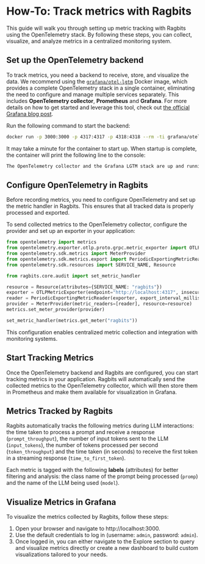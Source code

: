 # How-To: Track metrics with Ragbits

This guide will walk you through setting up metric tracking with Ragbits using the OpenTelemetry stack. By following these steps, you can collect, visualize, and analyze metrics in a centralized monitoring system.

## Set up the OpenTelemetry backend

To track metrics, you need a backend to receive, store, and visualize the data. We recommend using the [`grafana/otel-lgtm`](https://hub.docker.com/r/grafana/otel-lgtm) Docker image, which provides a complete OpenTelemetry stack in a single container, eliminating the need to configure and manage multiple services separately. This includes **OpenTelemetry collector**, **Prometheus** and **Grafana**. For more details on how to get started and leverage this tool, check out [the official Grafana blog post](https://grafana.com/blog/2024/03/13/an-opentelemetry-backend-in-a-docker-image-introducing-grafana/otel-lgtm/).

Run the following command to start the backend:

```bash
docker run -p 3000:3000 -p 4317:4317 -p 4318:4318 --rm -ti grafana/otel-lgtm
```

It may take a minute for the container to start up. When startup is complete, the container will print the following line to the console:

```bash
The OpenTelemetry collector and the Grafana LGTM stack are up and running.
```

## Configure OpenTelemetry in Ragbits

Before recording metrics, you need to configure OpenTelemetry and set up the metric handler in Ragbits. This ensures that all tracked data is properly processed and exported.

To send collected metrics to the OpenTelemetry collector, configure the provider and set up an exporter in your application:

```python
from opentelemetry import metrics
from opentelemetry.exporter.otlp.proto.grpc.metric_exporter import OTLPMetricExporter
from opentelemetry.sdk.metrics import MeterProvider
from opentelemetry.sdk.metrics.export import PeriodicExportingMetricReader
from opentelemetry.sdk.resources import SERVICE_NAME, Resource

from ragbits.core.audit import set_metric_handler

resource = Resource(attributes={SERVICE_NAME: "ragbits"})
exporter = OTLPMetricExporter(endpoint="http://localhost:4317", insecure=True)
reader = PeriodicExportingMetricReader(exporter, export_interval_millis=5000)
provider = MeterProvider(metric_readers=[reader], resource=resource)
metrics.set_meter_provider(provider)

set_metric_handler(metrics.get_meter("ragbits"))
```

This configuration enables centralized metric collection and integration with monitoring systems.

## Start Tracking Metrics

Once the OpenTelemetry backend and Ragbits are configured, you can start tracking metrics in your application. Ragbits will automatically send the collected metrics to the OpenTelemetry collector, which will then store them in Prometheus and make them available for visualization in Grafana.

## Metrics Tracked by Ragbits

Ragbits automatically tracks the following metrics during LLM interactions: the time taken to process a prompt and receive a response (`prompt_throughput`), the number of input tokens sent to the LLM (`input_tokens`), the number of tokens processed per second (`token_throughput`) and the time taken (in seconds) to receive the first token in a streaming response (`time_to_first_token`).

Each metric is tagged with the following **labels** (attributes) for better filtering and analysis: the class name of the prompt being processed (`promp`) and the name of the LLM being used (`model`).

## Visualize Metrics in Grafana

To visualize the metrics collected by Ragbits, follow these steps:

1. Open your browser and navigate to http://localhost:3000.
2. Use the default credentials to log in (username: `admin`, password: `admin`).
3. Once logged in, you can either navigate to the Explore section to query and visualize metrics directly or create a new dashboard to build custom visualizations tailored to your needs.